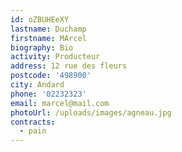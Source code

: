 ```yaml
---
id: oZBUHEeXY
lastname: Duchamp
firstname: MArcel
biography: Bio
activity: Producteur
address: 12 rue des fleurs
postcode: '498900'
city: Andard
phone: '02232323'
email: marcel@mail.com
photoUrl: /uploads/images/agneau.jpg
contracts:
  - pain
---
```

